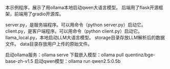 本示例程序，展示了用ollama本地启动qwen大语言模型。
后端用了flask开源框架，前端用了gradio开源库。

server.py，是服务端程序。可以用命令（python server.py）启动它。
client.py，是客户端程序。可以用命令（python client.py）启动它。
llama_local.py，本地启动LLM大语言模型。
storage目录存放LLM解析后的数据文件。
data目录存放用户上传的原始文件。

启动ollama服务：ollama serve
下载嵌入模型：ollama pull quentinz/bge-base-zh-v1.5
启动qwen模型：ollama run qwen2.5:0.5b
